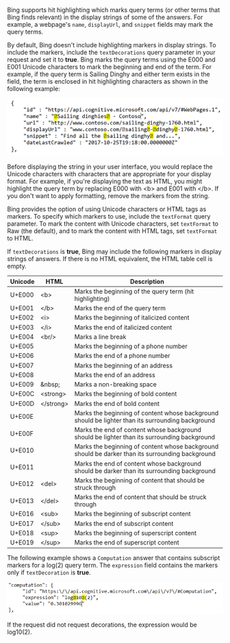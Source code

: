 Bing supports hit highlighting which marks query terms (or other terms that Bing finds relevant) in the display strings of some of the answers. For example, a webpage's `name`, `displayUrl`, and `snippet` fields may mark the query terms.

By default, Bing doesn't include highlighting markers in display strings. To include the markers, include the `textDecorations` query parameter in your request and set it to **true**. Bing marks the query terms using the E000 and E001 Unicode characters to mark the beginning and end of the term. For example, if the query term is Sailing Dinghy and either term exists in the field, the term is enclosed in hit highlighting characters as shown in the following example:  
  
![Hit Highlighting](./media/cognitive-services-bing-hit-highlighting/bing-hit-highlighting.PNG) 

Before displaying the string in your user interface, you would replace the Unicode characters with characters that are appropriate for your display format. For example, if you're displaying the text as HTML, you might highlight the query term by replacing E000 with <b\> and E001 with </b\>. If you don't want to apply formatting, remove the markers from the string. 

Bing provides the option of using Unicode characters or HTML tags as markers. To specify which markers to use, include the `textFormat` query parameter. To mark the content with Unicode characters, set `textFormat` to Raw (the default), and to mark the content with HTML tags, set `textFormat` to HTML. 
  
If `textDecorations` is **true**, Bing may include the following markers in display strings of answers. If there is no HTML equivalent, the HTML table cell is empty.

|Unicode|HTML|Description
|-|-|-
|U+E000|\<b>|Marks the beginning of the query term (hit highlighting)
|U+E001|\</b>|Marks the end of the query term
|U+E002|\<i>|Marks the beginning of italicized content 
|U+E003|\</i>|Marks the end of italicized content
|U+E004|\<br/>|Marks a line break
|U+E005||Marks the beginning of a phone number
|U+E006||Marks the end of a phone number
|U+E007||Marks the beginning of an address
|U+E008||Marks the end of an address
|U+E009|\&nbsp;|Marks a non-breaking space
|U+E00C|\<strong>|Marks the beginning of bold content
|U+E00D|\</strong>|Marks the end of bold content
|U+E00E||Marks the beginning of content whose background should be lighter than its surrounding background
|U+E00F||Marks the end of content whose background should be lighter than its surrounding background
|U+E010||Marks the beginning of content whose background should be darker than its surrounding background
|U+E011||Marks the end of content whose background should be darker than its surrounding background
|U+E012|\<del>|Marks the beginning of content that should be struck through
|U+E013|\</del>|Marks the end of content that should be struck through
|U+E016|\<sub>|Marks the beginning of subscript content
|U+E017|\</sub>|Marks the end of subscript content
|U+E018|\<sup>|Marks the beginning of superscript content
|U+E019|\</sup>|Marks the end of superscript content

The following example shows a `Computation` answer that contains subscript markers for a log(2) query term. The `expression` field contains the markers only if `textDecoration` is **true**.

![computation markers](./media/cognitive-services-bing-hit-highlighting/bing-markers-computation.PNG) 

If the request did not request decorations, the expression would be log10(2). 
  
